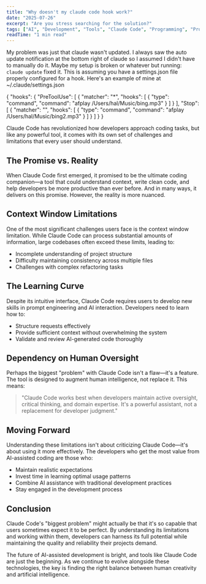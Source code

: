 ```yaml
---
title: "Why doesn't my claude code hook work?"
date: "2025-07-26"
excerpt: "Are you stress searching for the solution?"
tags: ["AI", "Development", "Tools", "Claude Code", "Programming", "Productivity"]
readTime: "1 min read"
---
```


My problem was just that claude wasn't updated. I always saw the auto update notification at the bottom right of claude so I assumed I didn't have to manually do it. Maybe my setup is broken or whatever but running: `claude update` fixed it. This is assuming you have a settings.json file properly configured for a hook. Here's an example of mine at ~/.claude/settings.json

{
  "hooks": {
    "PreToolUse": [
      {
        "matcher": "*",
        "hooks": [
          {
            "type": "command",
            "command": "afplay /Users/hal/Music/bing.mp3"
          }
        ]
      }
    ],
    "Stop": [
      {
        "matcher": "",
        "hooks": [
          {
            "type": "command",
            "command": "afplay /Users/hal/Music/bing2.mp3"
          }
        ]
      }
    ]
  }
}

Claude Code has revolutionized how developers approach coding tasks, but like any powerful tool, it comes with its own set of challenges and limitations that every user should understand.

## The Promise vs. Reality

When Claude Code first emerged, it promised to be the ultimate coding companion—a tool that could understand context, write clean code, and help developers be more productive than ever before. And in many ways, it delivers on this promise. However, the reality is more nuanced.

## Context Window Limitations

One of the most significant challenges users face is the context window limitation. While Claude Code can process substantial amounts of information, large codebases often exceed these limits, leading to:

- Incomplete understanding of project structure
- Difficulty maintaining consistency across multiple files
- Challenges with complex refactoring tasks

## The Learning Curve

Despite its intuitive interface, Claude Code requires users to develop new skills in prompt engineering and AI interaction. Developers need to learn how to:

- Structure requests effectively
- Provide sufficient context without overwhelming the system
- Validate and review AI-generated code thoroughly

## Dependency on Human Oversight

Perhaps the biggest "problem" with Claude Code isn't a flaw—it's a feature. The tool is designed to augment human intelligence, not replace it. This means:

> "Claude Code works best when developers maintain active oversight, critical thinking, and domain expertise. It's a powerful assistant, not a replacement for developer judgment."

## Moving Forward

Understanding these limitations isn't about criticizing Claude Code—it's about using it more effectively. The developers who get the most value from AI-assisted coding are those who:

- Maintain realistic expectations
- Invest time in learning optimal usage patterns
- Combine AI assistance with traditional development practices
- Stay engaged in the development process

## Conclusion

Claude Code's "biggest problem" might actually be that it's so capable that users sometimes expect it to be perfect. By understanding its limitations and working within them, developers can harness its full potential while maintaining the quality and reliability their projects demand.

The future of AI-assisted development is bright, and tools like Claude Code are just the beginning. As we continue to evolve alongside these technologies, the key is finding the right balance between human creativity and artificial intelligence.
